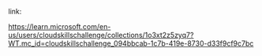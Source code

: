link:


https://learn.microsoft.com/en-us/users/cloudskillschallenge/collections/1o3xt2z5zyq7?WT.mc_id=cloudskillschallenge_094bbcab-1c7b-419e-8730-d33f9cf9c7bc
